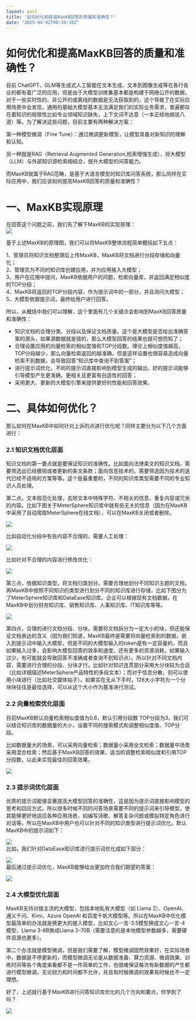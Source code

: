 ```yaml
---
layout: post
title: '如何优化和提高MaxKB回答的质量和准确性？'
date: "2025-04-02T00:39:30Z"
---
```

如何优化和提高MaxKB回答的质量和准确性？
======================

目前 ChatGPT、GLM等生成式人工智能在文本生成、文本到图像生成等在各行各业的都有着广泛的应用，但是由于大模型训练集基本都是构建于网络公开的数据，对于一些实时性的、非公开的或离线的数据是无法获取到的，这个导致了在实际应用场景中会发现，通用的基础大模型基本无法满足我们的实际业务需求，普遍都存在着知识的局限性比如专业领域知识缺失，上下文词不达意（一本正经地胡说八道）等。为了解决这些问题，目前主要有两种解决方案：

第一种模型微调（Fine Tune）：通过微调更新模型，让模型具备对新知识的理解和认知。

另一种就是RAG（Retrieval Augmented Generation,检索增强生成），将大模型（LLM）与外部知识源检索相结合，提升大模型的问答能力。

而MaxKB就属于RAG范畴，是基于大语言模型的知识库问答系统，那么同样在实际应用中，我们应该如何提高MaxKB回答的质量和准确性？

一、MaxKB实现原理
===========

在回答这个问题之前，我们先了解下MaxKB的实现原理：  
![](https://img2024.cnblogs.com/blog/3600464/202504/3600464-20250401104446781-112821921.png)

基于上述MaxKB的原理图，我们可以将MaxKB整体流程简单概括如下五点：

1、管理员将知识文档整理后上传MaxKB，MaxKB将文档进行分段存储和向量化；  
2、管理员为不同的知识库创建应用，并为应用接入大模型；  
3、用户在应用中提问，MaxKB依据用户的问题，检索向量库，并返回满足相似度的TOP分段；  
4、MaxKB将返回的TOP分段内容，作为提示词中的一部分，并且询问大模型；  
5、大模型依据提示词，最终给用户进行回答。

所以，从概括中我们可以理解，这个里面有几个关键点会影响到MaxKB回答质量和准确性：

*   知识文档的合理分类、分段以及保证文档质量。这个是大模型是否给出准确答案的源头，如果源数据就是错的，那么大模型回答的结果也就可想而知了；
*   合理设置应用的向量检索的相似度值和TOP分段数。理论上相似度值越高，TOP分段越少，那么向量检索返回的越准确，但是这样设置也很容易造成向量检索不到数据，会导致回答“知识库中查询不到答案”；
*   进行提示词优化，不同的提示词直接影响到模型生成的输出。好的提示词能够引导模型产生更准确、更相关且更富有创造性的回答；
*   采用更大、更新的大模型引擎来提供更好的性能和回答效果。

二、具体如何优化？
=========

那么如何在MaxKB中如何针对上诉的点进行优化呢？同样主要分为以下几个方面进行：

### 2.1 知识文档优化层面

知识文档的第一要点就是要保证知识的准确性。比如面向法律条文的知识文档，需要筛选出已经撤销或者更新的条文条款；面向信息技术的，需要筛选因为技术的迭代已经不适用的方案等等。这个是最重要的，不同的知识库类型需要不同的专业知识人员处理。

第二点，文本规范化处理，去除文本中特殊字符、不相关的信息、重复内容或冗余的内容。比如下图关于MeterSphere知识库中就有些无关的信息（因为在MaxKB中采用了自动爬取MeterSphere在线文档），可以在MaxKB关闭或者删除。

![](https://img2024.cnblogs.com/blog/3600464/202504/3600464-20250401104553134-1145065165.png)

比如自动化分段中有些内容不合理的，需要人工处理：

![](https://img2024.cnblogs.com/blog/3600464/202504/3600464-20250401104612607-1266314845.png)

比如针对不合理的内容进行修改优化：

![](https://img2024.cnblogs.com/blog/3600464/202504/3600464-20250401104705688-1031734001.png)

第三点，依据知识类型，将文档归类划分。需要合理地划分不同知识主题的文档，再MaxKB中按照不同知识的类型进行划分不同的知识库进行存储，比如下图分为了MeterSphere知识库和DataEase知识库。企业可以根据现有文档数据，在MaxKB中划分财务知识库、销售知识库、人事知识库、IT知识库等等。

![](https://img2024.cnblogs.com/blog/3600464/202504/3600464-20250401104734369-234241816.png)

第四点，合理的进行文档分段、分块。需要将文档拆分为一定大小的块，但还能保证文档表达的含义（因为我们知道，MaxKB最终是需要将向量检索到的数据，嵌入到提示词中输入大模型，但是不同的大模型输入的token是有一定容量的，而且如果输入过多，会影响大模型回答的效率和速度，还有更多的资源消耗，如果输入过少，有可能就会导致回答不准确或者查询不到知识点）。所以针对不同文档内容，需要进行合理的分段、分块才行。比如针对知识连贯部分采用大分块较为合适（比如详细描述MeterSphere产品特性的多段文本）；而对于信息分散，则可以使用小块进行（比如社交媒体帖子）。如果实在无从下手时，128大小字符为一个分块块往往是最佳选择，可以从这个大小作为基准进行测试。

### 2.2 向量检索优化层面

目前MaxKB默认向量检索相似度值为0.6，默认引用分段数 TOP分段为3。我们可以结合知识库的数据量的大小，设置不同的搜索模式和调整相似度值、TOP分段。

比如数据量大的场景，可以采用向量检索；数据量小采用全文检索；数据量中场景采用混合检索；然后基于MaxKB回答的效果，适当的调整检索相似度和引用TOP分段数，以此来实现最佳的回答效果。

![](https://img2024.cnblogs.com/blog/3600464/202504/3600464-20250401104755267-698683516.png)

### 2.3 提示词优化层面

优质的提示词能够显著提高大模型回答的准确性，这是因为提示词直接影响模型的思考和回应方式。所以很多时候不同的问答场景需要不同的提示词来引导模型，使其能够更好地适应各种应用场景，如编写诗歌、解答复杂问题或模拟特定角色进行对话等。所以在MaxKB中用户也可以针对不同的知识类型进行提示词优化。默认MaxKB中的提示词如下：

![](https://img2024.cnblogs.com/blog/3600464/202504/3600464-20250401104819166-717136959.png)  
比如，我们针对DataEase知识库进行提示词优化成如下部分：

![](https://img2024.cnblogs.com/blog/3600464/202504/3600464-20250401104836953-1538532322.png)  
最后通过提示词优化，MaxKB能够给出更加符合我们期望的答案：

![](https://img2024.cnblogs.com/blog/3600464/202504/3600464-20250401104900384-388572177.png)

### 2.4 大模型优化层面

MaxKB支持对接主流的大模型，包括本地私有大模型（如 Llama 2）、OpenAI、通义千问、Kimi、Azure OpenAI 和百度千帆大模型等。所以在MaxKB中优化模型最简单的办法就是换更大的接入模型，比如文心一言-3.5模型换成文心一言-4模型，Llama 3-8B换成Llama 3-70B（需要注意的是本地模型参数越多，需要硬件资源也更多）。

第二个办法就是模型微调，但是我们需要了解，模型微调固然效果好，在实际场景中，数据是不停更新的，而模型微调无论是从数据准备、算力资源、微调效果、训练时间等各个角度来看都不是一件简单的工作，也很难保证每次有新数据的产生都进行模型微调，无论财力和时间都不允许，并且有时候微调的效果有时候也不一定理想。

好了，上述就行基于MaxKB进行问答知识库优化的几个方向和要点，你学到了吗？

![](https://img2024.cnblogs.com/blog/3600464/202504/3600464-20250401104919746-1052664467.png)